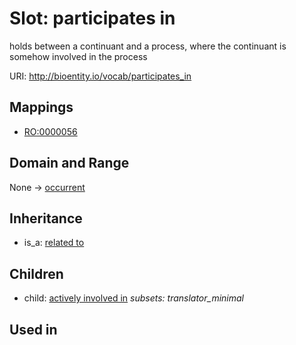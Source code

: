 # Slot: participates in


holds between a continuant and a process, where the continuant is somehow involved in the process

URI: http://bioentity.io/vocab/participates_in
## Mappings

 * [RO:0000056](http://purl.obolibrary.org/obo/RO_0000056)
## Domain and Range

None -> [occurrent](Occurrent.md)
## Inheritance

 *  is_a: [related to](related_to.md)
## Children

 *  child: [actively involved in](actively_involved_in.md) *subsets: translator_minimal*
## Used in


